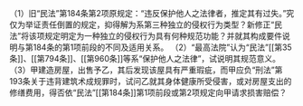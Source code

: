（1）旧“民法”第184条第2项原规定：“违反保护他人之法律者，推定其有过失。”究仅为举证责任倒置的规定，抑得解为系第三种独立的侵权行为类型？新修正“民法”将该项规定明定为一种独立的侵权行为具有何种规范功能？并就其构成要件说明与第184条的第1项前段的不同及适用关系。
（2）“最高法院”认为“民法”[[第35条]]、[[第794条]]、[[第960条]]等系“保护他人之法律”，试说明其规范意义。
（3）甲建造房屋，出售予乙，其后发现该屋具有严重瑕疵，而甲应负“刑法”第193条关于违背建筑术成规罪时，试问乙就其身体健康所受侵害，或对房屋支出的修缮费用，得否依“民法”[[第184条]]第1项前段或第2项规定向甲请求损害赔偿？


